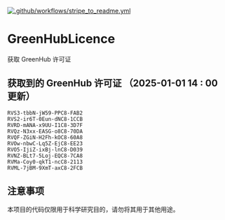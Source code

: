[![.github/workflows/stripe_to_readme.yml](https://github.com/zjx-kimi/GreenHubLicence/actions/workflows/stripe_to_readme.yml/badge.svg)](https://github.com/zjx-kimi/GreenHubLicence/actions/workflows/stripe_to_readme.yml)
# GreenHubLicence
获取 GreenHub 许可证
## 获取到的 GreenHub 许可证 （2025-01-01 14 : 00 更新）
```
RVS3-tbbN-jW59-PPC8-FAB2
RVS2-ir6T-0Eun-dNC8-1CCB
RVRD-mANA-x9UU-I1C8-3D7F
RVQz-N3xx-EASG-o8C8-70DA
RVQF-ZGiN-H2Fh-kOC8-60A8
RVOw-nbwC-Lq5Z-EjC8-EE23
RVO5-IjiZ-ixBj-lnC8-D039
RVNZ-BLt7-5Loj-EQC8-7CA8
RVMa-Coy0-qkT1-ncC8-2113
RVML-7jBM-9XmT-axC8-2FCB
```

## 注意事项

本项目的代码仅限用于科学研究目的，请勿将其用于其他用途。

